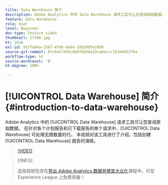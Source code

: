 ```yaml
---
title: Data Warehouse 简介
description: Adobe Analytics 中的 Data Warehouse 请求工具可让您查询原始数据。 在针对各个计划报告和已下载报告的单个请求中，Data Warehouse 可处理无限数量的行。本视频对该工具进行了介绍，包括创建 Data Warehouse 报告的演练。
feature: Data Warehouse
role: User
level: Beginner
doc-type: feature video
thumbnail: 27306.jpg
kt: 2916
exl-id: 917fa84a-256f-4feb-9ab4-10a5905e2456
source-git-commit: 8fc641743bc9e07b838a22ca64ccc15344d52764
workflow-type: ht
source-wordcount: '0'
ht-degree: 100%

---
```


# [!UICONTROL Data Warehouse] 简介 {#introduction-to-data-warehouse}

Adobe Analytics 中的 [!UICONTROL Data Warehouse] 请求工具可让您查询原始数据。 在针对各个计划报告和已下载报告的单个请求中，[!UICONTROL Data Warehouse] 可处理无限数量的行。 本视频对该工具进行了介绍，包括创建 [!UICONTROL Data Warehouse] 报告的演练。

>[!VIDEO](https://video.tv.adobe.com/v/27306/?quality=12&learn=on)

>[!INFO]
>
> 这段视频包含在[导出 Adobe Analytics 数据并使其大众化](https://experienceleague.adobe.com/?recommended=Analytics-A-1-2022.1.democratizing)课程中，可在 Experience League 上免费观看！